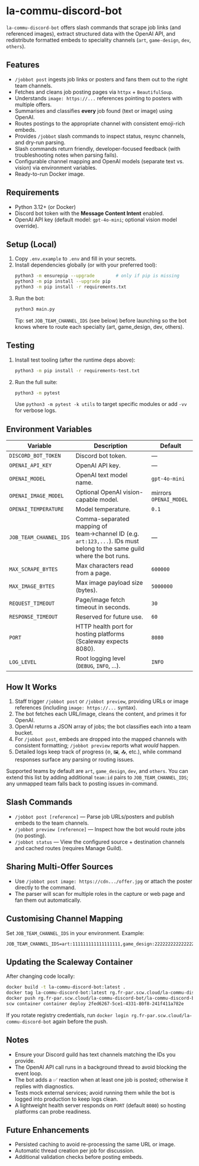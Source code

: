 # la-commu-discord-bot

`la-commu-discord-bot` offers slash commands that scrape job links (and referenced images), extract structured data with the OpenAI API, and redistribute formatted embeds to speciality channels (`art`, `game-design`, `dev`, `others`).

## Features
- `/jobbot post` ingests job links or posters and fans them out to the right team channels.
- Fetches and cleans job posting pages via `httpx` + `BeautifulSoup`.
- Understands `image: https://...` references pointing to posters with multiple offers.
- Summarises and classifies **every** job found (text or image) using OpenAI.
- Routes postings to the appropriate channel with consistent emoji-rich embeds.
- Provides `/jobbot` slash commands to inspect status, resync channels, and dry-run parsing.
- Slash commands return friendly, developer-focused feedback (with troubleshooting notes when parsing fails).
- Configurable channel mapping and OpenAI models (separate text vs. vision) via environment variables.
- Ready-to-run Docker image.

## Requirements
- Python 3.12+ (or Docker)
- Discord bot token with the **Message Content Intent** enabled.
- OpenAI API key (default model: `gpt-4o-mini`; optional vision model override).

## Setup (Local)
1. Copy `.env.example` to `.env` and fill in your secrets.
2. Install dependencies globally (or with your preferred tool):
   ```bash
   python3 -m ensurepip --upgrade        # only if pip is missing
   python3 -m pip install --upgrade pip
   python3 -m pip install -r requirements.txt
   ```
3. Run the bot:
   ```bash
   python3 main.py
   ```
   Tip: set `JOB_TEAM_CHANNEL_IDS` (see below) before launching so the bot knows where to route each specialty (art, game_design, dev, others).

## Testing
1. Install test tooling (after the runtime deps above):
   ```bash
   python3 -m pip install -r requirements-test.txt
   ```
2. Run the full suite:
   ```bash
   python3 -m pytest
   ```
   Use `python3 -m pytest -k utils` to target specific modules or add `-vv` for verbose logs.

## Environment Variables
| Variable | Description | Default |
| --- | --- | --- |
| `DISCORD_BOT_TOKEN` | Discord bot token. | — |
| `OPENAI_API_KEY` | OpenAI API key. | — |
| `OPENAI_MODEL` | OpenAI text model name. | `gpt-4o-mini` |
| `OPENAI_IMAGE_MODEL` | Optional OpenAI vision-capable model. | mirrors `OPENAI_MODEL` |
| `OPENAI_TEMPERATURE` | Model temperature. | `0.1` |
| `JOB_TEAM_CHANNEL_IDS` | Comma-separated mapping of team→channel ID (e.g. `art:123,...`). IDs must belong to the same guild where the bot runs. | — |
| `MAX_SCRAPE_BYTES` | Max characters read from a page. | `600000` |
| `MAX_IMAGE_BYTES` | Max image payload size (bytes). | `5000000` |
| `REQUEST_TIMEOUT` | Page/image fetch timeout in seconds. | `30` |
| `RESPONSE_TIMEOUT` | Reserved for future use. | `60` |
| `PORT` | HTTP health port for hosting platforms (Scaleway expects 8080). | `8080` |
| `LOG_LEVEL` | Root logging level (`DEBUG`, `INFO`, ...). | `INFO` |

## How It Works
1. Staff trigger `/jobbot post` or `/jobbot preview`, providing URLs or image references (including `image: https://...` syntax).
2. The bot fetches each URL/image, cleans the content, and primes it for OpenAI.
3. OpenAI returns a JSON array of jobs; the bot classifies each into a team bucket.
4. For `/jobbot post`, embeds are dropped into the mapped channels with consistent formatting; `/jobbot preview` reports what *would* happen.
5. Detailed logs keep track of progress (`🌐`, `🖼️`, `📤`, etc.), while command responses surface any parsing or routing issues.

Supported teams by default are `art`, `game_design`, `dev`, and `others`. You can extend this list by adding additional `team:id` pairs to `JOB_TEAM_CHANNEL_IDS`; any unmapped team falls back to posting issues in-command.

## Slash Commands
- `/jobbot post [reference]` — Parse job URLs/posters and publish embeds to the team channels.
- `/jobbot preview [reference]` — Inspect how the bot would route jobs (no posting).
- `/jobbot status` — View the configured source + destination channels and cached routes (requires Manage Guild).

## Sharing Multi-Offer Sources
- Use `/jobbot post image: https://cdn.../offer.jpg` or attach the poster directly to the command.
- The parser will scan for multiple roles in the capture or web page and fan them out automatically.

## Customising Channel Mapping
Set `JOB_TEAM_CHANNEL_IDS` in your environment. Example:
```
JOB_TEAM_CHANNEL_IDS=art:111111111111111111,game_design:222222222222222222,dev:333333333333333333,others:444444444444444444
```

## Updating the Scaleway Container
After changing code locally:
```bash
docker build -t la-commu-discord-bot:latest .
docker tag la-commu-discord-bot:latest rg.fr-par.scw.cloud/la-commu-discord-bot/la-commu-discord-bot:latest
docker push rg.fr-par.scw.cloud/la-commu-discord-bot/la-commu-discord-bot:latest
scw container container deploy 2fed6267-5ce1-4331-80f8-241f411a782e
```
If you rotate registry credentials, run `docker login rg.fr-par.scw.cloud/la-commu-discord-bot` again before the push.

## Notes
- Ensure your Discord guild has text channels matching the IDs you provide.
- The OpenAI API call runs in a background thread to avoid blocking the event loop.
- The bot adds a ✅ reaction when at least one job is posted; otherwise it replies with diagnostics.
- Tests mock external services; avoid running them while the bot is logged into production to keep logs clean.
- A lightweight health server responds on `PORT` (default `8080`) so hosting platforms can probe readiness.

## Future Enhancements
- Persisted caching to avoid re-processing the same URL or image.
- Automatic thread creation per job for discussion.
- Additional validation checks before posting embeds.
